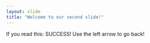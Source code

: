 ```yaml
---
layout: slide
title: "Welcome to our second slide!"
---
```

If you read this: SUCCESS!
Use the left arrow to go back!

